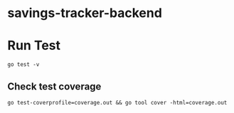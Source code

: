 # savings-tracker-backend

# Run Test
```
go test -v
```

## Check test coverage
```
go test-coverprofile=coverage.out && go tool cover -html=coverage.out
```